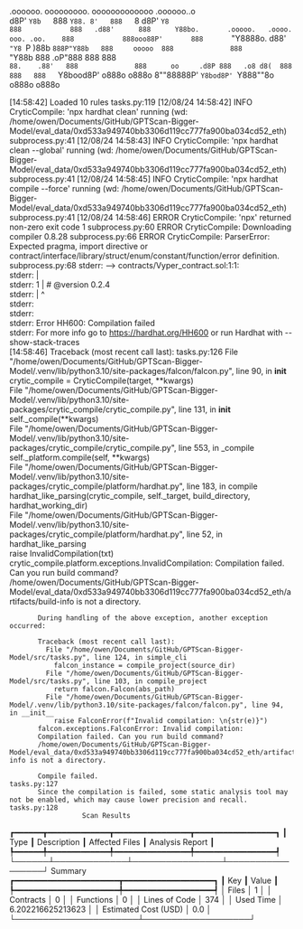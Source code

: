 

  .oooooo.    ooooooooo.   ooooooooooooo  .oooooo..o                                 
 d8P'  `Y8b   `888   `Y88. 8'   888   `8 d8P'    `Y8                                 
888            888   .d88'      888      Y88bo.       .ooooo.   .oooo.   ooo. .oo.   
888            888ooo88P'       888       `"Y8888o.  d88' `"Y8 `P  )88b  `888P"Y88b  
888     ooooo  888              888           `"Y88b 888        .oP"888   888   888  
`88.    .88'   888              888      oo     .d8P 888   .o8 d8(  888   888   888  
 `Y8bood8P'   o888o            o888o     8""88888P'  `Y8bod8P' `Y888""8o o888o o888o                                                        


                                                                   

[14:58:42] Loaded 10 rules                                                                                                                                                                                                                  tasks.py:119
[12/08/24 14:58:42] INFO     CryticCompile: 'npx hardhat clean' running (wd: /home/owen/Documents/GitHub/GPTScan-Bigger-Model/eval_data/0xd533a949740bb3306d119cc777fa900ba034cd52_eth)                                                 subprocess.py:41
[12/08/24 14:58:43] INFO     CryticCompile: 'npx hardhat clean --global' running (wd: /home/owen/Documents/GitHub/GPTScan-Bigger-Model/eval_data/0xd533a949740bb3306d119cc777fa900ba034cd52_eth)                                        subprocess.py:41
[12/08/24 14:58:45] INFO     CryticCompile: 'npx hardhat compile --force' running (wd: /home/owen/Documents/GitHub/GPTScan-Bigger-Model/eval_data/0xd533a949740bb3306d119cc777fa900ba034cd52_eth)                                       subprocess.py:41
[12/08/24 14:58:46] ERROR    CryticCompile: 'npx' returned non-zero exit code 1                                                                                                                                                         subprocess.py:60
                    ERROR    CryticCompile: Downloading compiler 0.8.28                                                                                                                                                                 subprocess.py:66
                    ERROR    CryticCompile: ParserError: Expected pragma, import directive or contract/interface/library/struct/enum/constant/function/error definition.                                                                subprocess.py:68
                             stderr:  --> contracts/Vyper_contract.sol:1:1:                                                                                                                                                                             
                             stderr:   |                                                                                                                                                                                                                
                             stderr: 1 | # @version 0.2.4                                                                                                                                                                                               
                             stderr:   | ^                                                                                                                                                                                                              
                             stderr:                                                                                                                                                                                                                    
                             stderr:                                                                                                                                                                                                                    
                             stderr: Error HH600: Compilation failed                                                                                                                                                                                    
                             stderr: For more info go to https://hardhat.org/HH600 or run Hardhat with --show-stack-traces                                                                                                                              
[14:58:46] Traceback (most recent call last):                                                                                                                                                                                               tasks.py:126
             File "/home/owen/Documents/GitHub/GPTScan-Bigger-Model/.venv/lib/python3.10/site-packages/falcon/falcon.py", line 90, in __init__                                                                                                          
               crytic_compile = CryticCompile(target, **kwargs)                                                                                                                                                                                         
             File "/home/owen/Documents/GitHub/GPTScan-Bigger-Model/.venv/lib/python3.10/site-packages/crytic_compile/crytic_compile.py", line 131, in __init__                                                                                         
               self._compile(**kwargs)                                                                                                                                                                                                                  
             File "/home/owen/Documents/GitHub/GPTScan-Bigger-Model/.venv/lib/python3.10/site-packages/crytic_compile/crytic_compile.py", line 553, in _compile                                                                                         
               self._platform.compile(self, **kwargs)                                                                                                                                                                                                   
             File "/home/owen/Documents/GitHub/GPTScan-Bigger-Model/.venv/lib/python3.10/site-packages/crytic_compile/platform/hardhat.py", line 183, in compile                                                                                        
               hardhat_like_parsing(crytic_compile, self._target, build_directory, hardhat_working_dir)                                                                                                                                                 
             File "/home/owen/Documents/GitHub/GPTScan-Bigger-Model/.venv/lib/python3.10/site-packages/crytic_compile/platform/hardhat.py", line 52, in hardhat_like_parsing                                                                            
               raise InvalidCompilation(txt)                                                                                                                                                                                                            
           crytic_compile.platform.exceptions.InvalidCompilation: Compilation failed. Can you run build command?                                                                                                                                        
           /home/owen/Documents/GitHub/GPTScan-Bigger-Model/eval_data/0xd533a949740bb3306d119cc777fa900ba034cd52_eth/artifacts/build-info is not a directory.                                                                                           
                                                                                                                                                                                                                                                        
           During handling of the above exception, another exception occurred:                                                                                                                                                                          
                                                                                                                                                                                                                                                        
           Traceback (most recent call last):                                                                                                                                                                                                           
             File "/home/owen/Documents/GitHub/GPTScan-Bigger-Model/src/tasks.py", line 124, in simple_cli                                                                                                                                              
               falcon_instance = compile_project(source_dir)                                                                                                                                                                                            
             File "/home/owen/Documents/GitHub/GPTScan-Bigger-Model/src/tasks.py", line 103, in compile_project                                                                                                                                         
               return falcon.Falcon(abs_path)                                                                                                                                                                                                           
             File "/home/owen/Documents/GitHub/GPTScan-Bigger-Model/.venv/lib/python3.10/site-packages/falcon/falcon.py", line 94, in __init__                                                                                                          
               raise FalconError(f"Invalid compilation: \n{str(e)}")                                                                                                                                                                                    
           falcon.exceptions.FalconError: Invalid compilation:                                                                                                                                                                                          
           Compilation failed. Can you run build command?                                                                                                                                                                                               
           /home/owen/Documents/GitHub/GPTScan-Bigger-Model/eval_data/0xd533a949740bb3306d119cc777fa900ba034cd52_eth/artifacts/build-info is not a directory.                                                                                           
                                                                                                                                                                                                                                                        
           Compile failed.                                                                                                                                                                                                                  tasks.py:127
           Since the compilation is failed, some static analysis tool may not be enabled, which may cause lower precision and recall.                                                                                                       tasks.py:128
                      Scan Results                       
┏━━━━━━┳━━━━━━━━━━━━━┳━━━━━━━━━━━━━━━━┳━━━━━━━━━━━━━━━━━┓
┃ Type ┃ Description ┃ Affected Files ┃ Analysis Report ┃
┡━━━━━━╇━━━━━━━━━━━━━╇━━━━━━━━━━━━━━━━╇━━━━━━━━━━━━━━━━━┩
└──────┴─────────────┴────────────────┴─────────────────┘
                  Summary                   
┏━━━━━━━━━━━━━━━━━━━━━━┳━━━━━━━━━━━━━━━━━━━┓
┃ Key                  ┃ Value             ┃
┡━━━━━━━━━━━━━━━━━━━━━━╇━━━━━━━━━━━━━━━━━━━┩
│ Files                │ 1                 │
│ Contracts            │ 0                 │
│ Functions            │ 0                 │
│ Lines of Code        │ 374               │
│ Used Time            │ 6.202216625213623 │
│ Estimated Cost (USD) │ 0.0               │
└──────────────────────┴───────────────────┘
